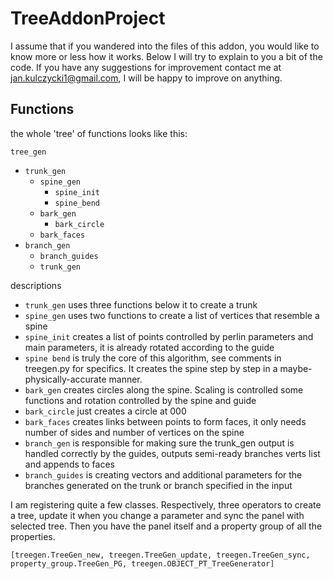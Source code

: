 # TreeAddonProject

I assume that if you wandered into the files of this addon, you would like to know more or less how it works. Below I will try to explain to you a bit of the code.
If you have any suggestions for improvement contact me at jan.kulczycki1@gmail.com, I will be happy to improve on anything.

## Functions

the whole 'tree' of functions looks like this:

`tree_gen`

- `trunk_gen`
  - `spine_gen`
    - `spine_init`
    - `spine_bend`
  - `bark_gen`
    - `bark_circle`
  - `bark_faces`
- `branch_gen`
  - `branch_guides`
  - `trunk_gen`

descriptions

- `trunk_gen` uses three functions below it to create a trunk
- `spine_gen` uses two functions to create a list of vertices that resemble a spine
- `spine_init` creates a list of points controlled by perlin parameters and main parameters, it is already rotated according to the guide
- `spine bend` is truly the core of this algorithm, see comments in treegen.py for specifics. It creates the spine step by step in a maybe-physically-accurate manner.
- `bark_gen` creates circles along the spine. Scaling is controlled some functions and rotation controlled by the spine and guide
- `bark_circle` just creates a circle at 000
- `bark_faces` creates links between points to form faces, it only needs number of sides and number of vertices on the spine
- `branch_gen` is responsible for making sure the trunk_gen output is handled correctly by the guides, outputs semi-ready branches verts list and appends to faces
- `branch_guides` is creating vectors and additional parameters for the branches generated on the trunk or branch specified in the input

I am registering quite a few classes. Respectively, three operators to create a tree, update it when you change a parameter and sync the panel with selected tree. 
Then you have the panel itself and a property group of all the properties.

`[treegen.TreeGen_new, treegen.TreeGen_update, treegen.TreeGen_sync, property_group.TreeGen_PG, treegen.OBJECT_PT_TreeGenerator]`
